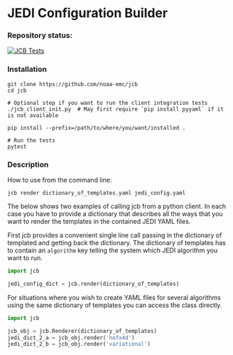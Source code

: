 # JEDI Configuration Builder

### Repository status:

[![JCB Tests](https://github.com/NOAA-EMC/jcb/actions/workflows/basic_testing.yaml/badge.svg?branch=develop)](https://github.com/NOAA-EMC/jcb/actions/workflows/basic_testing.yaml)

### Installation

``` shell
git clone https://github.com/noaa-emc/jcb
cd jcb

# Optional step if you want to run the client integration tests
./jcb_client_init.py  # May first require `pip install pyyaml` if it is not available

pip install --prefix=/path/to/where/you/want/installed .

# Run the tests
pytest
```

### Description

How to use from the command line:

``` shell
jcb render dictionary_of_templates.yaml jedi_config.yaml
```

The below shows two examples of calling jcb from a python client. In each case you have to provide a dictionary that describes all the ways that you want to render the templates in the contained JEDI YAML files.

First jcb provides a convenient single line call passing in the dictionary of templated and getting back the dictionary. The dictionary of templates has to contain an `algorithm` key telling the system which JEDI algorithm you want to run.

``` python
import jcb

jedi_config_dict = jcb.render(dictionary_of_templates)
```

For situations where you wish to create YAML files for several algorithms using the same dictionary of templates you can access the class directly.

``` python
import jcb

jcb_obj = jcb.Renderer(dictionary_of_templates)
jedi_dict_2_a = jcb_obj.render('hofx4d')
jedi_dict_2_b = jcb_obj.render('variational')
```


